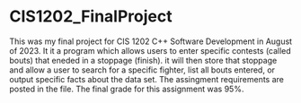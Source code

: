 # CIS1202_FinalProject
  This was my final project for CIS 1202 C++ Software Development in August of 2023. It it a program which allows users to enter specific contests (called bouts) that eneded in a stoppage (finish). 
it will then store that stoppage and allow a user to search for a specific fighter, list all bouts entered, or output specific facts about the data set. The assingment requirements are posted in the file.
The final grade for this assignment was 95%.
